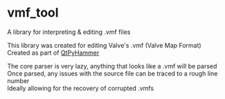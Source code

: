 # vmf_tool
A library for interpreting & editing .vmf files

This library was created for editing Valve's .vmf (Valve Map Format)  
Created as part of [QtPyHammer](https://github.com/snake-biscuits/QtPyHammer)  

The core parser is very lazy, anything that looks like a .vmf will be parsed  
Once parsed, any issues with the source file can be traced to a rough line number  
Ideally allowing for the recovery of corrupted .vmfs  
